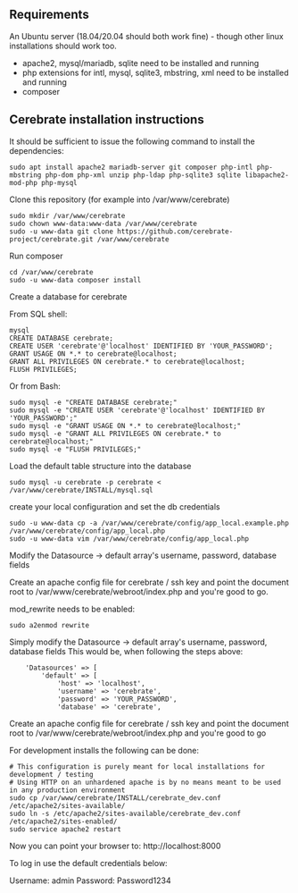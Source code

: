 ## Requirements

An Ubuntu server (18.04/20.04 should both work fine) - though other linux installations should work too.
- apache2, mysql/mariadb, sqlite need to be installed and running
- php extensions for intl, mysql, sqlite3, mbstring, xml need to be installed and running
- composer


## Cerebrate installation instructions

It should be sufficient to issue the following command to install the dependencies:
```
sudo apt install apache2 mariadb-server git composer php-intl php-mbstring php-dom php-xml unzip php-ldap php-sqlite3 sqlite libapache2-mod-php php-mysql
```

Clone this repository (for example into /var/www/cerebrate)

```
sudo mkdir /var/www/cerebrate
sudo chown www-data:www-data /var/www/cerebrate
sudo -u www-data git clone https://github.com/cerebrate-project/cerebrate.git /var/www/cerebrate
```

Run composer

```
cd /var/www/cerebrate
sudo -u www-data composer install
```

Create a database for cerebrate

From SQL shell:
```
mysql
CREATE DATABASE cerebrate;
CREATE USER 'cerebrate'@'localhost' IDENTIFIED BY 'YOUR_PASSWORD';
GRANT USAGE ON *.* to cerebrate@localhost;
GRANT ALL PRIVILEGES ON cerebrate.* to cerebrate@localhost;
FLUSH PRIVILEGES;
```

Or from Bash:
```
sudo mysql -e "CREATE DATABASE cerebrate;"
sudo mysql -e "CREATE USER 'cerebrate'@'localhost' IDENTIFIED BY 'YOUR_PASSWORD';"
sudo mysql -e "GRANT USAGE ON *.* to cerebrate@localhost;"
sudo mysql -e "GRANT ALL PRIVILEGES ON cerebrate.* to cerebrate@localhost;"
sudo mysql -e "FLUSH PRIVILEGES;"
```

Load the default table structure into the database

```
sudo mysql -u cerebrate -p cerebrate < /var/www/cerebrate/INSTALL/mysql.sql
```

create your local configuration and set the db credentials

```
sudo -u www-data cp -a /var/www/cerebrate/config/app_local.example.php /var/www/cerebrate/config/app_local.php
sudo -u www-data vim /var/www/cerebrate/config/app_local.php
```

Modify the Datasource -> default array's username, password, database fields

Create an apache config file for cerebrate / ssh key and point the document root to /var/www/cerebrate/webroot/index.php and you're good to go.

mod_rewrite needs to be enabled:

```
sudo a2enmod rewrite
```

Simply modify the Datasource -> default array's username, password, database fields
This would be, when following the steps above:

```
    'Datasources' => [
        'default' => [
            'host' => 'localhost',
            'username' => 'cerebrate',
            'password' => 'YOUR_PASSWORD',
            'database' => 'cerebrate',
```
Create an apache config file for cerebrate / ssh key and point the document root to /var/www/cerebrate/webroot/index.php and you're good to go

For development installs the following can be done:

```
# This configuration is purely meant for local installations for development / testing
# Using HTTP on an unhardened apache is by no means meant to be used in any production environment
sudo cp /var/www/cerebrate/INSTALL/cerebrate_dev.conf /etc/apache2/sites-available/
sudo ln -s /etc/apache2/sites-available/cerebrate_dev.conf /etc/apache2/sites-enabled/
sudo service apache2 restart
```

Now you can point your browser to: http://localhost:8000

To log in use the default credentials below:

Username: admin
Password: Password1234
